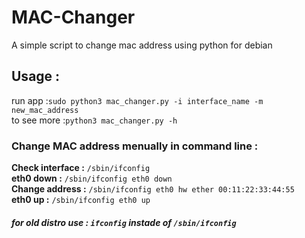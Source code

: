 # MAC-Changer
A simple script to change mac address using python for debian 

## Usage :
run app :`sudo python3 mac_changer.py -i interface_name -m new_mac_address`<br>
to see more :`python3 mac_changer.py -h`



### Change MAC address menually in command line :<br>
**Check interface :** `/sbin/ifconfig` <br>
**eth0 down :** `/sbin/ifconfig eth0 down` <br>
**Change address :** `/sbin/ifconfig eth0 hw ether 00:11:22:33:44:55` <br>
**eth0 up :** `/sbin/ifconfig eth0 up` <br>

###### **for old distro use : `ifconfig` instade of `/sbin/ifconfig` <br>**
